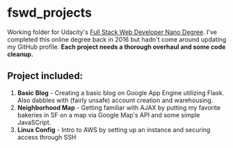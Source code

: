 # fswd_projects

Working folder for Udacity's [Full Stack Web Developer Nano Degree]('https://www.udacity.com/course/full-stack-web-developer-nanodegree--nd004').
I've completed this online degree back in 2016 but hadn't come around updating
my GitHub profile. **Each project needs a thorough overhaul and some code cleanup.**


## Project included:
1. **Basic Blog** - Creating a basic blog on Google App Engine utilizing Flask.
    Also dabbles with (fairly unsafe) account creation and warehousing.
2. **Neighborhood Map** - Getting familiar with AJAX by putting my favorite bakeries in SF
    on a map via Google Map's API and some simple JavaSCript.
3. **Linux Config** - Intro to AWS by setting up an instance and securing access through SSH
